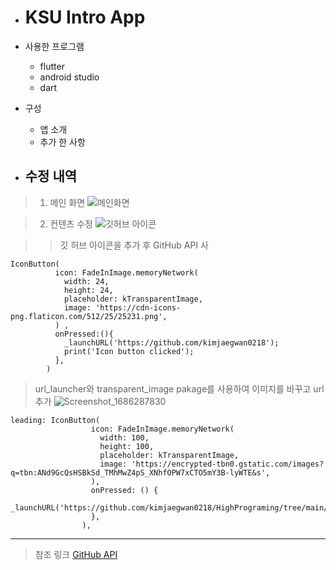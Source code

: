 + # KSU Intro App

- 사용한 프로그램
  * flutter
  * android studio
  * dart
     
- 구성
  * 앱 소개
  * 추가 한 사항

+ ## 수정 내역
> 1. 메인 화면
![메인화면](https://github.com/kimjaegwan0218/HighPrograming/assets/107456389/2406c6de-33e6-4de4-a24f-0a7f37ab031d)

   
> 2. 컨텐츠 수정
![깃허브 아이콘](https://github.com/kimjaegwan0218/HighPrograming/assets/107456389/feaaee20-fb5f-4cac-a9ff-bb9849621101)

>> 깃 허브 아이콘을 추가 후 GitHub API 사
  ```
  IconButton(
            icon: FadeInImage.memoryNetwork(
              width: 24,
              height: 24,
              placeholder: kTransparentImage,
              image: 'https://cdn-icons-png.flaticon.com/512/25/25231.png',
            ) ,
            onPressed:(){
              _launchURL('https://github.com/kimjaegwan0218');
              print('Icon button clicked');
            },
          )
  ```
> url_launcher와 transparent_image pakage를 사용하여 이미지를 바꾸고 url추가
![Screenshot_1686287830](https://github.com/kimjaegwan0218/HighPrograming/assets/107456389/e1b328ee-80e8-42d8-b343-c6ccca0e0b14)

```
leading: IconButton(
                  icon: FadeInImage.memoryNetwork(
                    width: 100,
                    height: 100,
                    placeholder: kTransparentImage,
                    image: 'https://encrypted-tbn0.gstatic.com/images?q=tbn:ANd9GcQsHSBkSd_TMhMwZ4pS_XNhfOPW7xCTO5mY3B-lyWTE&s',
                  ),
                  onPressed: () {
                    _launchURL('https://github.com/kimjaegwan0218/HighPrograming/tree/main/KSUIntro');
                  },
                ),       
```
   
* * *
> 참조 링크 [GitHub API](https://docs.github.com/en/rest)

